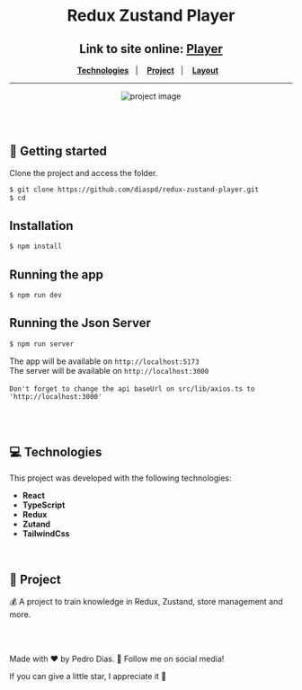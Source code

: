 <div align="center">
   <h1> Redux Zustand Player </h1>
</div> 

<h2 align="center">Link to site online: <a href="redux-zustand-player.vercel.app" target="_blank">Player</a> </h2>

<div align="center">
  <a href="#-Technologies"><b>Technologies</b></a>&nbsp;&nbsp;&nbsp;|&nbsp;&nbsp;&nbsp;
  <a href="#-Project"><b>Project</b></a>&nbsp;&nbsp;&nbsp;|&nbsp;&nbsp;&nbsp;
  <a href="#-Layout"><b>Layout</b></a>&nbsp;&nbsp;&nbsp;
</div>

---

<div align="center">
  <img alt="project image" title="" src="./src/assets/template.gif" />
</div> 

<br></br>

## 🚀 Getting started

Clone the project and access the folder.

```bash
$ git clone https://github.com/diaspd/redux-zustand-player.git
$ cd 
```

## Installation

```bash
$ npm install
```

## Running the app

```bash
$ npm run dev
```

## Running the Json Server

```bash
$ npm run server
```

The app will be available on `http://localhost:5173` </br>
The server will be available on `http://localhost:3000` <br></br>
`Don't forget to change the api baseUrl on src/lib/axios.ts to 'http://localhost:3000'` 

<br></br>

## 💻 Technologies

This project was developed with the following technologies:
<b>
- React
- TypeScript
- Redux
- Zutand
- TailwindCss
</b>

</br>

## 📄 Project
💰 A project to train knowledge in Redux, Zustand, store management and more.

<br></br>

Made with ♥ by Pedro Dias. 👋 Follow me on social media!</br>

If you can give a little star, I appreciate it 🤩
